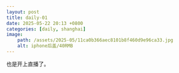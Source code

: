 ```yaml
---
layout: post
title: daily-01
date: 2025-05-22 20:13 +0800
categories: [daily, shanghai]
image: 
    path: /assets/2025-05/11ca0b366aec8101b8f460d9e96ca33.jpg
    alt: iphone后盖/40RMB
---
```


也是开上直播了。

## 
